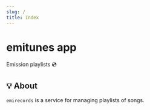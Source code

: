 ```yaml
---
slug: /
title: Index
---
```


# emitunes app

Emission playlists 💿

## 💡 About

`emirecords` is a service for managing playlists of songs.
